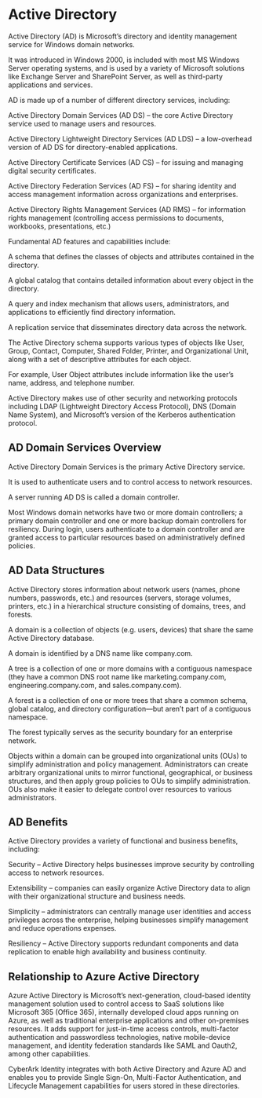 # Active Directory

Active Directory (AD) is Microsoft’s directory and identity management service for Windows domain networks. 

It was introduced in Windows 2000, is included with most MS Windows Server operating systems, and is used by a variety of Microsoft solutions like Exchange Server and SharePoint Server, as well as third-party applications and services.

AD is made up of a number of different directory services, including:

Active Directory Domain Services (AD DS) – the core Active Directory service used to manage users and resources.

Active Directory Lightweight Directory Services (AD LDS) – a low-overhead version of AD DS for directory-enabled applications.

Active Directory Certificate Services (AD CS) – for issuing and managing digital security certificates.

Active Directory Federation Services (AD FS) – for sharing identity and access management information across organizations and enterprises.

Active Directory Rights Management Services (AD RMS) – for information rights management (controlling access permissions to documents, workbooks, presentations, etc.)

Fundamental AD features and capabilities include:

A schema that defines the classes of objects and attributes contained in the directory.

A global catalog that contains detailed information about every object in the directory.

A query and index mechanism that allows users, administrators, and applications to efficiently find directory information.

A replication service that disseminates directory data across the network.

The Active Directory schema supports various types of objects like User, Group, Contact, Computer, Shared Folder, Printer, and Organizational Unit, along with a set of descriptive attributes for each object. 

For example, User Object attributes include information like the user’s name, address, and telephone number.

Active Directory makes use of other security and networking protocols including LDAP (Lightweight Directory Access Protocol), DNS (Domain Name System), and Microsoft’s version of the Kerberos authentication protocol.

## AD Domain Services Overview

Active Directory Domain Services is the primary Active Directory service. 

It is used to authenticate users and to control access to network resources. 

A server running AD DS is called a domain controller. 

Most Windows domain networks have two or more domain controllers; a primary domain controller and one or more backup domain controllers for resiliency. During login, users authenticate to a domain controller and are granted access to particular resources based on administratively defined policies.

## AD Data Structures

Active Directory stores information about network users (names, phone numbers, passwords, etc.) and resources (servers, storage volumes, printers, etc.) in a hierarchical structure consisting of domains, trees, and forests.

A domain is a collection of objects (e.g. users, devices) that share the same Active Directory database. 

A domain is identified by a DNS name like company.com.

A tree is a collection of one or more domains with a contiguous namespace (they have a common DNS root name like marketing.company.com, engineering.company.com, and sales.company.com).

A forest is a collection of one or more trees that share a common schema, global catalog, and directory configuration—but aren’t part of a contiguous namespace. 

The forest typically serves as the security boundary for an enterprise network.

Objects within a domain can be grouped into organizational units (OUs) to simplify administration and policy management. Administrators can create arbitrary organizational units to mirror functional, geographical, or business structures, and then apply group policies to OUs to simplify administration. OUs also make it easier to delegate control over resources to various administrators.

## AD Benefits

Active Directory provides a variety of functional and business benefits, including:

Security – Active Directory helps businesses improve security by controlling access to network resources.

Extensibility – companies can easily organize Active Directory data to align with their organizational structure and business needs.

Simplicity – administrators can centrally manage user identities and access privileges across the enterprise, helping businesses simplify management and reduce operations expenses.

Resiliency – Active Directory supports redundant components and data replication to enable high availability and business continuity.

## Relationship to Azure Active Directory

Azure Active Directory is Microsoft’s next-generation, cloud-based identity management solution used to control access to SaaS solutions like Microsoft 365 (Office 365), internally developed cloud apps running on Azure, as well as traditional enterprise applications and other on-premises resources. It adds support for just-in-time access controls, multi-factor authentication and passwordless technologies, native mobile-device management, and identity federation standards like SAML and Oauth2, among other capabilities.

CyberArk Identity integrates with both Active Directory and Azure AD and enables you to provide Single Sign-On, Multi-Factor Authentication, and Lifecycle Management capabilities for users stored in these directories.
